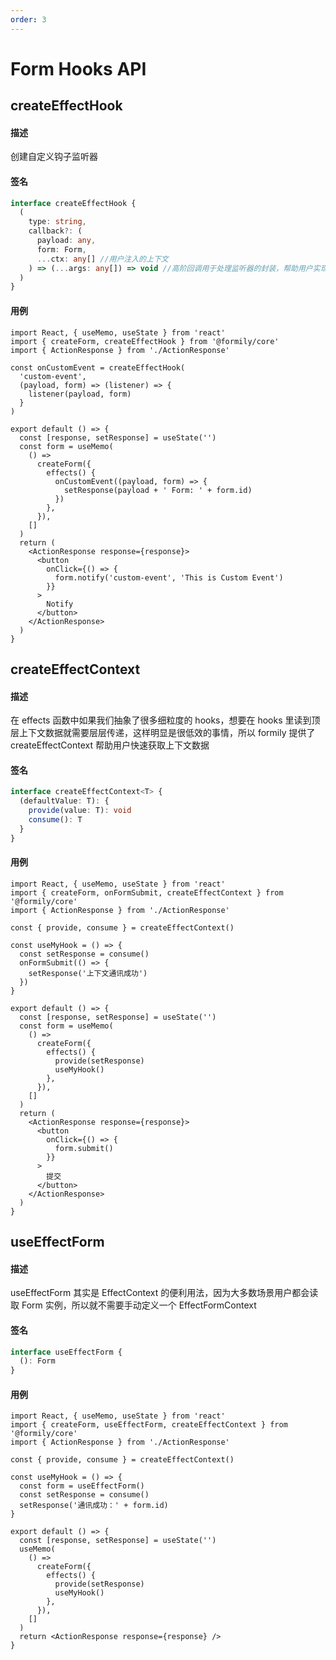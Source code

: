 ```yaml
---
order: 3
---
```


# Form Hooks API

## createEffectHook

#### 描述

创建自定义钩子监听器

#### 签名

```ts
interface createEffectHook {
  (
    type: string,
    callback?: (
      payload: any,
      form: Form,
      ...ctx: any[] //用户注入的上下文
    ) => (...args: any[]) => void //高阶回调用于处理监听器的封装，帮助用户实现参数定制能力
  )
}
```

#### 用例

```tsx
import React, { useMemo, useState } from 'react'
import { createForm, createEffectHook } from '@formily/core'
import { ActionResponse } from './ActionResponse'

const onCustomEvent = createEffectHook(
  'custom-event',
  (payload, form) => (listener) => {
    listener(payload, form)
  }
)

export default () => {
  const [response, setResponse] = useState('')
  const form = useMemo(
    () =>
      createForm({
        effects() {
          onCustomEvent((payload, form) => {
            setResponse(payload + ' Form: ' + form.id)
          })
        },
      }),
    []
  )
  return (
    <ActionResponse response={response}>
      <button
        onClick={() => {
          form.notify('custom-event', 'This is Custom Event')
        }}
      >
        Notify
      </button>
    </ActionResponse>
  )
}
```

## createEffectContext

#### 描述

在 effects 函数中如果我们抽象了很多细粒度的 hooks，想要在 hooks 里读到顶层上下文数据就需要层层传递，这样明显是很低效的事情，所以 formily 提供了 createEffectContext 帮助用户快速获取上下文数据

#### 签名

```ts
interface createEffectContext<T> {
  (defaultValue: T): {
    provide(value: T): void
    consume(): T
  }
}
```

#### 用例

```tsx
import React, { useMemo, useState } from 'react'
import { createForm, onFormSubmit, createEffectContext } from '@formily/core'
import { ActionResponse } from './ActionResponse'

const { provide, consume } = createEffectContext()

const useMyHook = () => {
  const setResponse = consume()
  onFormSubmit(() => {
    setResponse('上下文通讯成功')
  })
}

export default () => {
  const [response, setResponse] = useState('')
  const form = useMemo(
    () =>
      createForm({
        effects() {
          provide(setResponse)
          useMyHook()
        },
      }),
    []
  )
  return (
    <ActionResponse response={response}>
      <button
        onClick={() => {
          form.submit()
        }}
      >
        提交
      </button>
    </ActionResponse>
  )
}
```

## useEffectForm

#### 描述

useEffectForm 其实是 EffectContext 的便利用法，因为大多数场景用户都会读取 Form 实例，所以就不需要手动定义一个 EffectFormContext

#### 签名

```ts
interface useEffectForm {
  (): Form
}
```

#### 用例

```tsx
import React, { useMemo, useState } from 'react'
import { createForm, useEffectForm, createEffectContext } from '@formily/core'
import { ActionResponse } from './ActionResponse'

const { provide, consume } = createEffectContext()

const useMyHook = () => {
  const form = useEffectForm()
  const setResponse = consume()
  setResponse('通讯成功：' + form.id)
}

export default () => {
  const [response, setResponse] = useState('')
  useMemo(
    () =>
      createForm({
        effects() {
          provide(setResponse)
          useMyHook()
        },
      }),
    []
  )
  return <ActionResponse response={response} />
}
```
